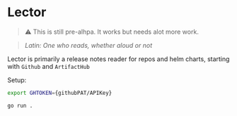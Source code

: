# Lector

>:warning: This is still pre-alhpa. It works but needs alot more work.

>*Latin: One who reads, whether aloud or not* 

Lector is primarily a release notes reader for repos and helm charts, starting with `Github` and `ArtifactHub`

Setup:

```BASH
export GHTOKEN={githubPAT/APIKey}

go run .
```



